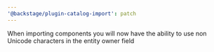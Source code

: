 ```yaml
---
'@backstage/plugin-catalog-import': patch
---
```


When importing components you will now have the ability to use non Unicode characters in the entity owner field
